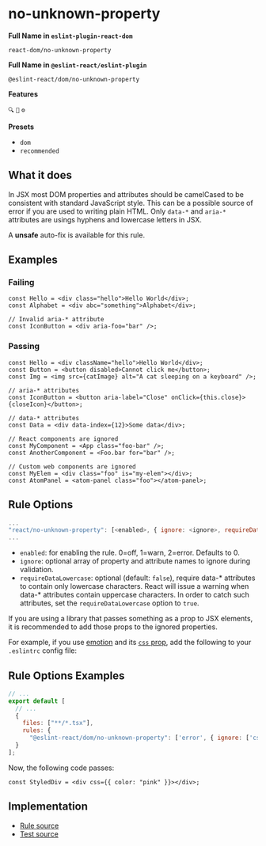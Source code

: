 # no-unknown-property

**Full Name in `eslint-plugin-react-dom`**

```plain copy
react-dom/no-unknown-property
```

**Full Name in `@eslint-react/eslint-plugin`**

```plain copy
@eslint-react/dom/no-unknown-property
```

**Features**

`🔍` `🔧` `⚙️`

**Presets**

- `dom`
- `recommended`

## What it does

In JSX most DOM properties and attributes should be camelCased to be consistent with standard JavaScript style. This can be a possible source of error if you are used to writing plain HTML.
Only `data-*` and `aria-*` attributes are usings hyphens and lowercase letters in JSX.

A **unsafe** auto-fix is available for this rule.

## Examples

### Failing

```tsx
const Hello = <div class="hello">Hello World</div>;
const Alphabet = <div abc="something">Alphabet</div>;

// Invalid aria-* attribute
const IconButton = <div aria-foo="bar" />;
```

### Passing

```tsx
const Hello = <div className="hello">Hello World</div>;
const Button = <button disabled>Cannot click me</button>;
const Img = <img src={catImage} alt="A cat sleeping on a keyboard" />;

// aria-* attributes
const IconButton = <button aria-label="Close" onClick={this.close}>{closeIcon}</button>;

// data-* attributes
const Data = <div data-index={12}>Some data</div>;

// React components are ignored
const MyComponent = <App class="foo-bar" />;
const AnotherComponent = <Foo.bar for="bar" />;

// Custom web components are ignored
const MyElem = <div class="foo" is="my-elem"></div>;
const AtomPanel = <atom-panel class="foo"></atom-panel>;
```

## Rule Options

```js
...
"react/no-unknown-property": [<enabled>, { ignore: <ignore>, requireDataLowercase: <requireDataLowercase> }]
...
```

- `enabled`: for enabling the rule. 0=off, 1=warn, 2=error. Defaults to 0.
- `ignore`: optional array of property and attribute names to ignore during validation.
- `requireDataLowercase`: optional (default: `false`), require data-\* attributes to contain only lowercase characters. React will issue a warning when data-\* attributes contain uppercase characters. In order to catch such attributes, set the `requireDataLowercase` option to `true`.

If you are using a library that passes something as a prop to JSX elements, it is recommended to add those props to the ignored properties.

For example, if you use [emotion](https://emotion.sh/docs/introduction) and its [`css` prop](https://emotion.sh/docs/css-prop),
add the following to your `.eslintrc` config file:

## Rule Options Examples

```js filename="eslint.config.js"
// ...
export default [
  // ...
  {
    files: ["**/*.tsx"],
    rules: {
      "@eslint-react/dom/no-unknown-property": ['error', { ignore: ['css'] }]
  }
];
```

Now, the following code passes:

```tsx
const StyledDiv = <div css={{ color: "pink" }}></div>;
```

## Implementation

- [Rule source](https://github.com/Rel1cx/eslint-react/tree/main/packages/plugins/eslint-plugin-react-debug/src/rules/dom-no-unknown-property.ts)
- [Test source](https://github.com/Rel1cx/eslint-react/tree/main/packages/plugins/eslint-plugin-react-debug/src/rules/dom-no-unknown-property.spec.ts)
